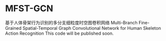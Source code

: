 # MFST-GCN
基于人体骨架行为识别的多分支细粒度时空图卷积网络
Multi-Branch Fine-Grained Spatial-Temporal Graph Convolutional Network for Human Skeleton Action Recognition
This code will be published soon.
